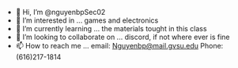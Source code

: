 - 👋 Hi, I’m @nguyenbpSec02
- 👀 I’m interested in ... games and electronics
- 🌱 I’m currently learning ... the materials tought in this class
- 💞️ I’m looking to collaborate on ... discord, if not where ever is fine
- 📫 How to reach me ... email: Nguyenbp@mail.gvsu.edu   Phone: (616)217-1814   

<!---
nguyenbpSec02/nguyenbpSec02 is a ✨ special ✨ repository because its `README.md` (this file) appears on your GitHub profile.
You can click the Preview link to take a look at your changes.
--->

